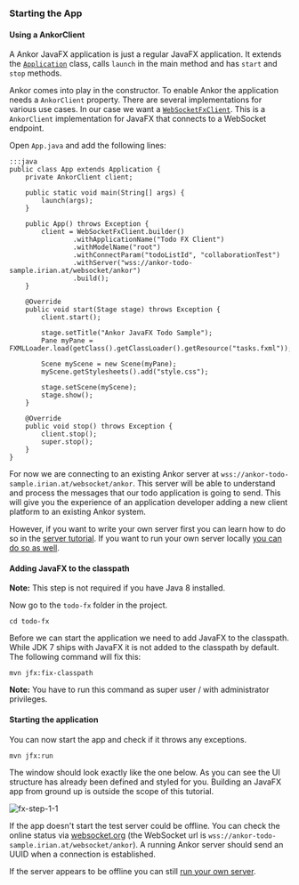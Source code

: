 ### Starting the App

#### Using a AnkorClient

A Ankor JavaFX application is just a regular JavaFX application. 
It extends the [`Application`][3] class, calls `launch` in the main method and has `start` and `stop` methods.

Ankor comes into play in the constructor. 
To enable Ankor the application needs a `AnkorClient` property. 
There are several implementations for various use cases. 
In our case we want a [`WebSocketFxClient`][1].
This is a `AnkorClient` implementation for JavaFX that connects to a WebSocket endpoint.

Open `App.java` and add the following lines:

    :::java
    public class App extends Application {
        private AnkorClient client;
    
        public static void main(String[] args) {
            launch(args);
        }
    
        public App() throws Exception {
            client = WebSocketFxClient.builder()
                    .withApplicationName("Todo FX Client")
                    .withModelName("root")
                    .withConnectParam("todoListId", "collaborationTest")
                    .withServer("wss://ankor-todo-sample.irian.at/websocket/ankor")
                    .build();
        }
    
        @Override
        public void start(Stage stage) throws Exception {
            client.start();
    
            stage.setTitle("Ankor JavaFX Todo Sample");
            Pane myPane = FXMLLoader.load(getClass().getClassLoader().getResource("tasks.fxml"));
    
            Scene myScene = new Scene(myPane);
            myScene.getStylesheets().add("style.css");
    
            stage.setScene(myScene);
            stage.show();
        }
    
        @Override
        public void stop() throws Exception {
            client.stop();
            super.stop();
        }
    }

For now we are connecting to an existing Ankor server at `wss://ankor-todo-sample.irian.at/websocket/ankor`.
This server will be able to understand and process the messages that our todo application is going to send.
This will give you the experience of an application developer adding a new client platform to an existing Ankor system.

However, if you want to write your own server first you can learn how to do so in the [server tutorial][2].
If you want to run your own server locally [you can do so as well][2].

#### Adding JavaFX to the classpath

<div class="alert alert-info">
    <strong>Note:</strong>
    This step is not required if you have Java 8 installed.
</div>

Now go to the `todo-fx` folder in the project.

    cd todo-fx

Before we can start the application we need to add JavaFX to the classpath.
While JDK 7 ships with JavaFX it is not added to the classpath by default.
The following command will fix this:

    mvn jfx:fix-classpath

<div class="alert alert-info">
    <strong>Note:</strong>
    You have to run this command as super user / with administrator privileges.
</div>

#### Starting the application

You can now start the app and check if it throws any exceptions.

    mvn jfx:run

The window should look exactly like the one below. As you can see the UI structure has already been defined and
styled for you. Building an JavaFX app from ground up is outside the scope of this tutorial.

![fx-step-1-1](http://ankor.io/static/images/tutorial/fx-step-1-1.png)

If the app doesn't start the test server could be offline.
You can check the online status via
[websocket.org](http://www.websocket.org/echo.html) (the WebSocket url is `wss://ankor-todo-sample.irian.at/websocket/ankor`).
A running Ankor server should send an UUID when a connection is established.

If the server appears to be offline you can still [run your own server][2].

[1]: http://ankor.io/static/javadoc/apidocs-0.3/at/irian/ankor/system/WebSocketFxClient.html
[2]: http://ankor.io/tutorials/server/1
[3]: http://docs.oracle.com/javafx/2/api/javafx/application/Application.html
